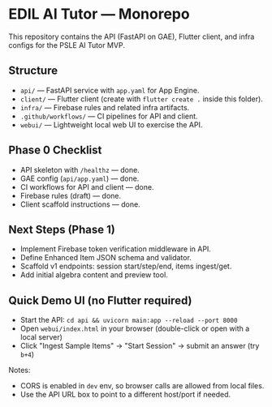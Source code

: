 # EDIL AI Tutor — Monorepo

This repository contains the API (FastAPI on GAE), Flutter client, and infra configs for the PSLE AI Tutor MVP.

## Structure

- `api/` — FastAPI service with `app.yaml` for App Engine.
- `client/` — Flutter client (create with `flutter create .` inside this folder).
- `infra/` — Firebase rules and related infra artifacts.
- `.github/workflows/` — CI pipelines for API and client.
- `webui/` — Lightweight local web UI to exercise the API.

## Phase 0 Checklist

- API skeleton with `/healthz` — done.
- GAE config (`api/app.yaml`) — done.
- CI workflows for API and client — done.
- Firebase rules (draft) — done.
- Client scaffold instructions — done.

## Next Steps (Phase 1)

- Implement Firebase token verification middleware in API.
- Define Enhanced Item JSON schema and validator.
- Scaffold v1 endpoints: session start/step/end, items ingest/get.
- Add initial algebra content and preview tool.

## Quick Demo UI (no Flutter required)

- Start the API: `cd api && uvicorn main:app --reload --port 8000`
- Open `webui/index.html` in your browser (double-click or open with a local server)
- Click "Ingest Sample Items" → "Start Session" → submit an answer (try `b+4`)

Notes:
- CORS is enabled in `dev` env, so browser calls are allowed from local files.
- Use the API URL box to point to a different host/port if needed.

